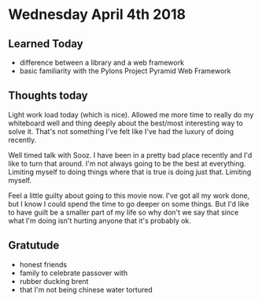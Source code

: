 # Wednesday April 4th 2018

## Learned Today
* difference between a library and a web framework
* basic familiarity with the Pylons Project Pyramid Web Framework

## Thoughts today
Light work load today (which is nice). Allowed me more time to really do my whiteboard well and thing deeply about the best/most interesting way to solve it. That's not something I've felt like I've had the luxury of doing recently.

Well timed talk with Sooz. I have been in a pretty bad place recently and I'd like to turn that around. I'm not always going to be the best at everything. Limiting myself to doing things where that is true is doing just that. Limiting myself.

Feel a little guilty about going to this movie now. I've got all my work done, but I know I could spend the time to go deeper on some things. But I'd like to have guilt be a smaller part of my life so why don't we say that since what I'm doing isn't hurting anyone that it's probably ok.

## Gratutude
* honest friends
* family to celebrate passover with
* rubber ducking brent
* that I'm not being chinese water tortured